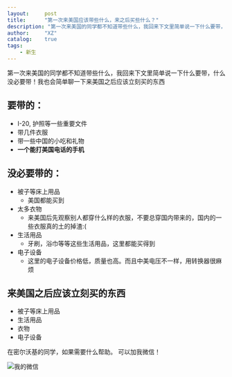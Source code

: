 ```yaml
---
layout:     post
title:      "第一次来美国应该带些什么，来之后买些什么？"
description: "第一次来美国的同学都不知道带些什么，我回来下文里简单说一下什么要带，什么没必要带。"
author:     "XZ"
catalog:    true
tags:
    - 新生
---
```


第一次来美国的同学都不知道带些什么，我回来下文里简单说一下什么要带，什么没必要带！我也会简单聊一下来美国之后应该立刻买的东西

## 要带的：

* I-20, 护照等一些重要文件
* 带几件衣服
* 带一些中国的小吃和礼物
* **一个能打美国电话的手机**

## 没必要带的：

* 被子等床上用品
    * 美国都能买到
* 太多衣物
    * 来美国后先观察别人都穿什么样的衣服，不要总穿国内带来的，国内的一些衣服真的土的掉渣:(
* 生活用品
    * 牙刷，浴巾等等这些生活用品，这里都能买得到
* 电子设备
    * 这里的电子设备价格低，质量也高。而且中美电压不一样，用转换器很麻烦

## 来美国之后应该立刻买的东西

* 被子等床上用品
* 生活用品
* 衣物
* 电子设备

在密尔沃基的同学，如果需要什么帮助。 可以加我微信！

![我的微信]({{site.baseurl}}/img/icon_wechat.png)



